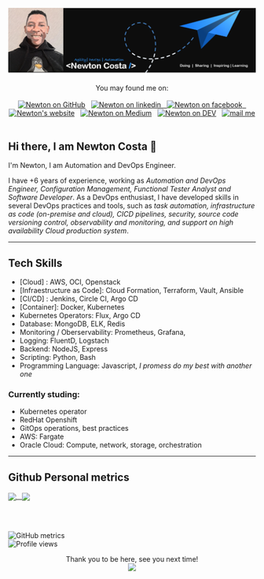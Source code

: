 [![Header](https://github.com/NewtonCosta/NewtonCosta/blob/main/github-banner-2.png "Header")](https://github.com/NewtonCosta)


<p align="center">
    You may found me on: </br> </br>
  <a href="https://github.com/NewtonCosta"><img height="40" src="https://cdn.jsdelivr.net/npm/simple-icons@3.0.1/icons/github.svg" alt="Newton on GitHub" height="40"></a>&nbsp;&nbsp;
  <a href="https://www.linkedin.com/in/new-costa/"><img src="https://cdn.jsdelivr.net/npm/simple-icons@3.0.1/icons/linkedin.svg" alt="Newton on linkedin" height="40"</a>&nbsp;&nbsp;
  <a href="https://stackoverflow.com/users/13491142"><img src="https://cdn.jsdelivr.net/npm/simple-icons@3.0.1/icons/facebook.svg" alt="Newton on facebook" height="40"</a>&nbsp;&nbsp;
  <a href="https://about-newton.netlify.app/"><img src="https://cdn.jsdelivr.net/npm/simple-icons@3.0.1/icons/icloud.svg" alt="Newton's website" height="40"></a>&nbsp;&nbsp;
  <a href="https://medium.com/@newtongomez04"><img  src="https://github.com/stephenajulu/stephenajulu/blob/master/images/icons/medium-brands.svg" alt="Newton on Medium" height="40"></a>&nbsp;&nbsp;
   <a href="https://dev.to/newtoncosta"><img src="https://cdn.jsdelivr.net/npm/simple-icons@3.0.1/icons/dev-dot-to.svg" alt="Newton on DEV" height="40"></a>&nbsp;&nbsp;
  <a href="mailto:newtongomez04@gmail.com"><img  src="https://github.com/stephenajulu/stephenajulu/blob/master/images/icons/envelope-square-solid.svg" alt="mail me" height="40" >
  </a>&nbsp;&nbsp;
</p>


## Hi there, I am Newton Costa 👋

I'm Newton, I am Automation and DevOps Engineer.

I have +6 years of experience, working as _Automation and DevOps Engineer, Configuration Management, Functional Tester Analyst and Software Developer_. As a DevOps enthusiast, I have developed skills in several DevOps practices and tools, such as _task automation, infrastructure as code (on-premise and cloud), CICD pipelines, security, source code versioning control, observability and monitoring, and support on high availability Cloud production system_.

<hr>

## Tech Skills  
 - [Cloud] : AWS, OCI, Openstack
 - [Infraestructure as Code]: Cloud Formation, Terraform, Vault, Ansible
 - [CI/CD] : Jenkins, Circle CI, Argo CD
 - [Container]: Docker, Kubernetes
 - Kubernetes Operators: Flux, Argo CD
 - Database: MongoDB, ELK, Redis
 - Monitoring / Oberservability: Prometheus, Grafana,
 - Logging: FluentD, Logstach
 - Backend: NodeJS, Express
 - Scripting: Python, Bash
 - Programming Language: Javascript, _I promess do my best with another one_

### Currently studing:
- Kubernetes operator
- RedHat Openshift
- GitOps operations, best practices
- AWS: Fargate
- Oracle Cloud: Compute, network, storage, orchestration
<hr>

## Github Personal metrics
<!-- Github metrics: you can build your own at : https://arturssmirnovs.github.io/github-profile-readme-generator/ -->
<a href="https://github.com/anuraghazra/github-readme-stats">
  <img height="200" align="center" src="https://github-readme-stats.vercel.app/api?username=NewtonCosta&show_icons=true&theme=midnight-purple" />&nbsp;&nbsp;
</a>
<!-- Github most used language -->
<a href="https://github.com/anuraghazra/convoychat">
  <img height="200" align="center" src="https://github-readme-stats.vercel.app/api/top-langs/?username=NewtonCosta&layout=compact" />
</a>

</br></br>

<!-- Extended GitHub metrics -->
![GitHub metrics](https://metrics.lecoq.io/NewtonCosta)  
![Profile views](https://gpvc.arturio.dev/NewtonCosta)  

<!-- Github Tropheus -->
<!--
<p align="center">
 <img src="https://github-profile-trophy.vercel.app/?username=NewtonCosta"
</p>
-->
<!-- Pin the most relevant repos to profile-->
<!--
<p>
<img src="https://github-readme-stats.vercel.app/api/pin/?username=NewtonCostaa&repo=github-readme-stats">
</p>
-->

<!-- Visitors counter -->
<p align="center"> 
  Thank you to be here, see you next time!<br>
  <img src="https://profile-counter.glitch.me/NewtonCosta/count.svg" />
</p>
